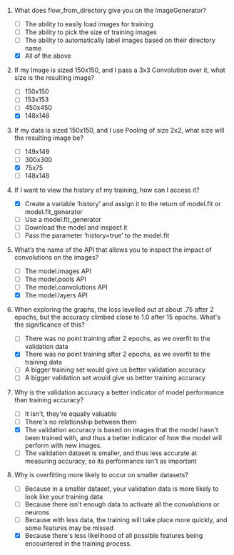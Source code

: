 1. What does flow_from_directory give you on the ImageGenerator?

    - [ ] The ability to easily load images for training
    - [ ] The ability to pick the size of training images
    - [ ] The ability to automatically label images based on their directory name
    - [x] All of the above

2. If my Image is sized 150x150, and I pass a 3x3 Convolution over it, what size is the resulting image?

    - [ ] 150x150
    - [ ] 153x153
    - [ ] 450x450
    - [x] 148x148

3. If my data is sized 150x150, and I use Pooling of size 2x2, what size will the resulting image be?

    - [ ] 149x149
    - [ ] 300x300
    - [x] 75x75
    - [ ] 148x148

4. If I want to view the history of my training, how can I access it?

    - [x] Create a variable ‘history’ and assign it to the return of model.fit or model.fit_generator
    - [ ] Use a model.fit_generator
    - [ ] Download the model and inspect it
    - [ ] Pass the parameter ‘history=true’ to the model.fit

5. What’s the name of the API that allows you to inspect the impact of convolutions on the images?

    - [ ] The model.images API
    - [ ] The model.pools API
    - [ ] The model.convolutions API
    - [x] The model.layers API

6. When exploring the graphs, the loss levelled out at about .75 after 2 epochs, but the accuracy climbed close to 1.0 after 15 epochs. What's the significance of this?

    - [ ] There was no point training after 2 epochs, as we overfit to the validation data
    - [x] There was no point training after 2 epochs, as we overfit to the training data
    - [ ] A bigger training set would give us better validation accuracy
    - [ ] A bigger validation set would give us better training accuracy

7. Why is the validation accuracy a better indicator of model performance than training accuracy?

    - [ ] It isn't, they're equally valuable
    - [ ] There's no relationship between them
    - [x] The validation accuracy is based on images that the model hasn't been trained with, and thus a better indicator of how the model will perform with new images.
    - [ ] The validation dataset is smaller, and thus less accurate at measuring accuracy, so its performance isn't as important

8. Why is overfitting more likely to occur on smaller datasets?

    - [ ] Because in a smaller dataset, your validation data is more likely to look like your training data
    - [ ] Because there isn't enough data to activate all the convolutions or neurons
    - [ ] Because with less data, the training will take place more quickly, and some features may be missed
    - [x] Because there's less likelihood of all possible features being encountered in the training process.
